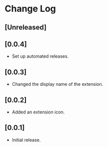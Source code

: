 # Change Log

## [Unreleased]

## [0.0.4]

- Set up automated releases.

## [0.0.3]

- Changed the display name of the extension.

## [0.0.2]

- Added an extension icon.

## [0.0.1]

- Initial release.
